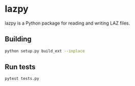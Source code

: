# lazpy

lazpy is a Python package for reading and writing LAZ files.

## Building

```bash
python setup.py build_ext --inplace
```

## Run tests

```bash
pytest tests.py
```
